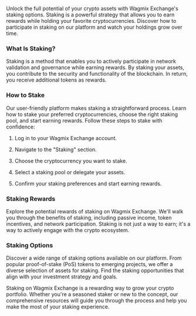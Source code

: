 Unlock the full potential of your crypto assets with Wagmix Exchange's staking options. Staking is a powerful strategy that allows you to earn rewards while holding your favorite cryptocurrencies. Discover how to participate in staking on our platform and watch your holdings grow over time.

### What Is Staking?

Staking is a method that enables you to actively participate in network validation and governance while earning rewards. By staking your assets, you contribute to the security and functionality of the blockchain. In return, you receive additional tokens as rewards.

### How to Stake

Our user-friendly platform makes staking a straightforward process. Learn how to stake your preferred cryptocurrencies, choose the right staking pool, and start earning rewards. Follow these steps to stake with confidence:

1. Log in to your Wagmix Exchange account.

2. Navigate to the "Staking" section.

3. Choose the cryptocurrency you want to stake.

4. Select a staking pool or delegate your assets.

5. Confirm your staking preferences and start earning rewards.

### Staking Rewards

Explore the potential rewards of staking on Wagmix Exchange. We'll walk you through the benefits of staking, including passive income, token incentives, and network participation. Staking is not just a way to earn; it's a way to actively engage with the crypto ecosystem.

### Staking Options

Discover a wide range of staking options available on our platform. From popular proof-of-stake (PoS) tokens to emerging projects, we offer a diverse selection of assets for staking. Find the staking opportunities that align with your investment strategy and goals.

Staking on Wagmix Exchange is a rewarding way to grow your crypto portfolio. Whether you're a seasoned staker or new to the concept, our comprehensive resources will guide you through the process and help you make the most of your staking experience.
